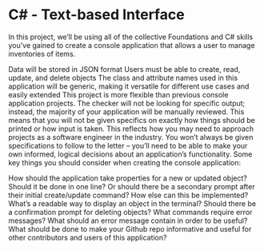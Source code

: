 # C# - Text-based Interface

In this project, we’ll be using all of the collective Foundations and C# skills you’ve gained to create a console application that allows a user to manage inventories of items.

Data will be stored in JSON format
Users must be able to create, read, update, and delete objects
The class and attribute names used in this application will be generic, making it versatile for different use cases and easily extended
This project is more flexible than previous console application projects. The checker will not be looking for specific output; instead, the majority of your application will be manually reviewed. This means that you will not be given specifics on exactly how things should be printed or how input is taken. This reflects how you may need to approach projects as a software engineer in the industry. You won’t always be given specifications to follow to the letter – you’ll need to be able to make your own informed, logical decisions about an application’s functionality. Some key things you should consider when creating the console application:

How should the application take properties for a new or updated object? Should it be done in one line? Or should there be a secondary prompt after their initial create/update command? How else can this be implemented?
What’s a readable way to display an object in the terminal?
Should there be a confirmation prompt for deleting objects?
What commands require error messages? What should an error message contain in order to be useful?
What should be done to make your Github repo informative and useful for other contributors and users of this application?